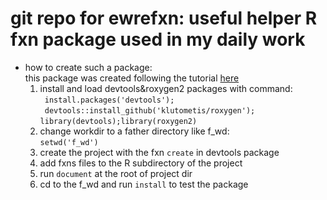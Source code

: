 # git repo for ewrefxn: useful helper R fxn package used in my daily work

* how to create such a package:  
  this package was created following the tutorial [here](http://hilaryparker.com/2014/04/29/writing-an-r-package-from-scratch/)  
     1. install and load devtools&roxygen2 packages with command:  
     	` install.packages('devtools');`  
	` devtools::install_github('klutometis/roxygen');`  
	` library(devtools);library(roxygen2) `  
     2. change workdir to a father directory like f_wd:  
     	`setwd('f_wd')`
     3. create the project with the fxn `create` in devtools package
     4. add fxns files to the R subdirectory of the project
     5. run `document` at the root of project dir
     6. cd to the f_wd and run `install` to test the package  